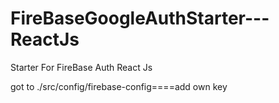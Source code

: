 # FireBaseGoogleAuthStarter---ReactJs
Starter For FireBase Auth React Js



got to ./src/config/firebase-config====add own key
